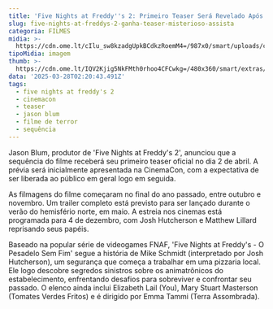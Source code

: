 ```yaml
---
title: 'Five Nights at Freddy''s 2: Primeiro Teaser Será Revelado Após CinemaCon'
slug: five-nights-at-freddys-2-ganha-teaser-misterioso-assista
categoria: FILMES
midia: >-
  https://cdn.ome.lt/cIlu_sw8kzadgUpkBCdkzRoemM4=/987x0/smart/uploads/conteudo/fotos/Design_sem_nome_-_2025-03-27T215601.052.png
tipoMidia: imagem
thumb: >-
  https://cdn.ome.lt/IQV2Kjig5NkFMth0rhoo4CFCwkg=/480x360/smart/extras/conteudos/Design_sem_nome_-_2025-03-27T215601.052.png
data: '2025-03-28T02:20:43.491Z'
tags:
  - five nights at freddy's 2
  - cinemacon
  - teaser
  - jason blum
  - filme de terror
  - sequência
---
```


Jason Blum, produtor de 'Five Nights at Freddy's 2', anunciou que a sequência do filme receberá seu primeiro teaser oficial no dia 2 de abril. A prévia será inicialmente apresentada na CinemaCon, com a expectativa de ser liberada ao público em geral logo em seguida.

As filmagens do filme começaram no final do ano passado, entre outubro e novembro. Um trailer completo está previsto para ser lançado durante o verão do hemisfério norte, em maio. A estreia nos cinemas está programada para 4 de dezembro, com Josh Hutcherson e Matthew Lillard reprisando seus papéis.

Baseado na popular série de videogames FNAF, 'Five Nights at Freddy's - O Pesadelo Sem Fim' segue a história de Mike Schmidt (interpretado por Josh Hutcherson), um segurança que começa a trabalhar em uma pizzaria local. Ele logo descobre segredos sinistros sobre os animatrônicos do estabelecimento, enfrentando desafios para sobreviver e confrontar seu passado. O elenco ainda inclui Elizabeth Lail (You), Mary Stuart Masterson (Tomates Verdes Fritos) e é dirigido por Emma Tammi (Terra Assombrada).
